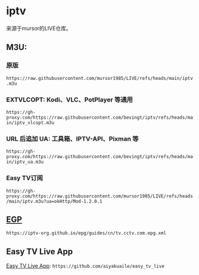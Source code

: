 # iptv

来源于mursor的LIVE仓库。


## M3U:
### 原版
`https://raw.githubusercontent.com/mursor1985/LIVE/refs/heads/main/iptv.m3u`
### EXTVLCOPT: Kodi、VLC、PotPlayer 等通用
`https://gh-proxy.com/https://raw.githubusercontent.com/bevingt/iptv/refs/heads/main/iptv_vlcopt.m3u`
### URL 后追加 UA: 工具箱、IPTV-API、Pixman 等
`https://gh-proxy.com/https://raw.githubusercontent.com/bevingt/iptv/refs/heads/main/iptv_ua.m3u`
### Easy TV订阅
`https://gh-proxy.com/https://raw.githubusercontent.com/mursor1985/LIVE/refs/heads/main/iptv.m3u?ua=okHttp/Mod-1.2.0.1`

## [EGP](https://iptv-org.github.io/epg/guides/cn/tv.cctv.com.epg.xml)
`https://iptv-org.github.io/epg/guides/cn/tv.cctv.com.epg.xml`

## Easy TV Live App
[Easy TV Live App](https://github.com/aiyakuaile/easy_tv_live/releases):
`https://github.com/aiyakuaile/easy_tv_live`

